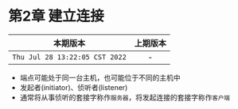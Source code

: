 # 第2章 建立连接

|本期版本| 上期版本
|:---:|:---:
`Thu Jul 28 13:22:05 CST 2022` | -

* 端点可能处于同一台主机，也可能位于不同的主机中
* 发起者(initiator)、侦听者(listener)
* 通常将从事侦听的套接字称作`服务器`，将发起连接的套接字称作`客户端`
